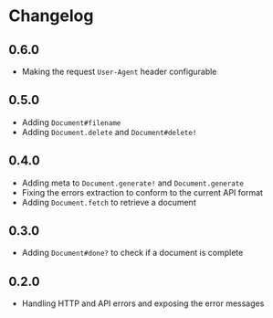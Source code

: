 # Changelog

## 0.6.0

* Making the request `User-Agent` header configurable

## 0.5.0

* Adding `Document#filename`
* Adding `Document.delete` and `Document#delete!`

## 0.4.0

* Adding meta to `Document.generate!` and `Document.generate`
* Fixing the errors extraction to conform to the current API format
* Adding `Document.fetch` to retrieve a document

## 0.3.0

* Adding `Document#done?` to check if a document is complete

## 0.2.0

* Handling HTTP and API errors and exposing the error messages

